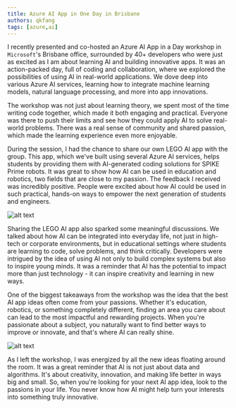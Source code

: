 ```yaml
---
title: Azure AI App in One Day in Brisbane
authors: qkfang
tags: [azure,ai]
---
```


I recently presented and co-hosted an Azure AI App in a Day workshop in `Microsoft`'s Brisbane office, surrounded by 40+ developers who were just as excited as I am about learning AI and building innovative apps. It was an action-packed day, full of coding and collaboration, where we explored the possibilities of using AI in real-world applications. We dove deep into various Azure AI services, learning how to integrate machine learning models, natural language processing, and more into app innovations.

The workshop was not just about learning theory, we spent most of the time writing code together, which made it both engaging and practical. Everyone was there to push their limits and see how they could apply AI to solve real-world problems. There was a real sense of community and shared passion, which made the learning experience even more enjoyable.

During the session, I had the chance to share our own LEGO AI app with the group. This app, which we've built using several Azure AI services, helps students by providing them with AI-generated coding solutions for SPIKE Prime robots. It was great to show how AI can be used in education and robotics, two fields that are close to my passion. The feedback I received was incredibly positive. People were excited about how AI could be used in such practical, hands-on ways to empower the next generation of students and engineers.

![alt text](/imgblog/azure-ai-app-1-day-share.png)

Sharing the LEGO AI app also sparked some meaningful discussions. We talked about how AI can be integrated into everyday life, not just in high-tech or corporate environments, but in educational settings where students are learning to code, solve problems, and think critically. Developers were intrigued by the idea of using AI not only to build complex systems but also to inspire young minds. It was a reminder that AI has the potential to impact more than just technology - it can inspire creativity and learning in new ways.

One of the biggest takeaways from the workshop was the idea that the best AI app ideas often come from your passions. Whether it's education, robotics, or something completely different, finding an area you care about can lead to the most impactful and rewarding projects. When you're passionate about a subject, you naturally want to find better ways to improve or innovate, and that's where AI can really shine.


![alt text](/imgblog/azure-ai-app-1-day.png)

As I left the workshop, I was energized by all the new ideas floating around the room. It was a great reminder that AI is not just about data and algorithms. It's about creativity, innovation, and making life better in ways big and small. So, when you're looking for your next AI app idea, look to the passions in your life. You never know how AI might help turn your interests into something truly innovative.